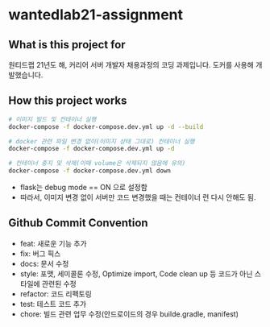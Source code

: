 # wantedlab21-assignment

## What is this project for

원티드랩 21년도 해, 커리어 서버 개발자 채용과정의 코딩 과제입니다.
도커를 사용해 개발했습니다.

## How this project works

```bash
# 이미지 빌드 및 컨테이너 실행
docker-compose -f docker-compose.dev.yml up -d --build

# docker 관련 파일 변경 없이(이미지 상태 그대로) 컨테이너 실행
docker-compose -f docker-compose.dev.yml up -d

# 컨테이너 중지 및 삭제(이때 volume은 삭제되지 않음에 유의)
docker-compose -f docker-compose.dev.yml down

```

-   flask는 debug mode == ON 으로 설정함
-   따라서, 이미지 변경 없이 서버만 코드 변경했을 때는 컨테이너 런 다시 안해도 됨.

## Github Commit Convention

-   feat: 새로운 기능 추가
-   fix: 버그 픽스
-   docs: 문서 수정
-   style: 포맷, 세미콜론 수정, Optimize import, Code clean up 등 코드가 아닌 스타일에 관련된 수정
-   refactor: 코드 리펙토링
-   test: 테스트 코드 추가
-   chore: 빌드 관련 업무 수정(안드로이드의 경우 builde.gradle, manifest)
